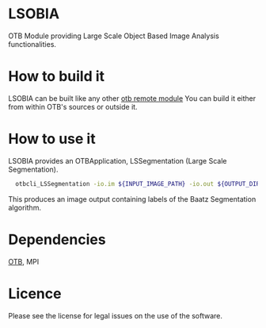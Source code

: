 # LSOBIA

OTB Module providing Large Scale Object Based Image Analysis functionalities.

How to build it
==============
LSOBIA can be built like any other [otb remote module](https://wiki.orfeo-toolbox.org/index.php/How_to_write_a_remote_module)
You can build it either from within OTB's sources or outside it.

How to use it
============
LSOBIA provides an OTBApplication, LSSegmentation (Large Scale Segmentation).

```bash
  otbcli_LSSegmentation -io.im ${INPUT_IMAGE_PATH} -io.out ${OUTPUT_DIRECTORY} -algorithm baatz -algorithm.baatz.numitfirstpartial 1 -algorithm.baatz.numitpartial 1 -algorithm.baatz.stopping 10 -algorithm.baatz.spectralweight 0.05 -algorithm.baatz.geomweight 0.95 -processing.memory 2000 -processing.maxtilesizex 1000 -processing.maxtilesizey 1000 -io.temp ${TEMP_DIRECTORY} -processing.writeimages "on" -processing.writegraphs "on" -processing.aggregategraphs "on"
```

This produces an image output containing labels of the Baatz Segmentation algorithm.

Dependencies
===========
[OTB](https://www.orfeo-toolbox.org/), MPI

Licence
=======
Please see the license for legal issues on the use of the software.

